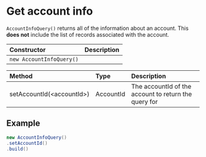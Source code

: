 # Get account info

`AccountInfoQuery()` returns all of the information about an account. This **does not** include the list of records associated with the account.

| Constructor | Description |
| :--- | :--- |
| `new AccountInfoQuery()` |  |

| Method | Type | Description |
| :--- | :--- | :--- |
| setAccountId\(&lt;accountId&gt;\) | AccountId | The accountId of the account to return the query for |

## Example

```java
new AccountInfoQuery()
.setAccountId()
.build()

```

